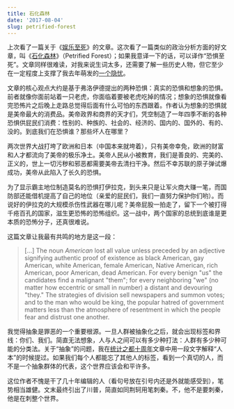 ```yaml
---
title: 石化森林
date: '2017-08-04'
slug: petrified-forest
---
```


上次看了一篇关于《[娱乐至死](/cn/2017/05/amusing-to-death/)》的文章。这次看了一篇类似的政治分析方面的好文章，叫《[石化森林](http://laphamsquarterly.org/fear/petrified-forest)》（Petrified Forest）；如果我意译一下的话，可以译作“恐惧至死”。文章同样很难读，对我来说生词太多，还需要了解一些历史人物，但它至少在一定程度上支撑了我去年萌发的[一个隐忧](/cn/2016/12/r-activism/)。

文章的核心观点大约是基于弗洛伊德提出的两种恐惧：真实的恐惧和想象的恐惧。前者就像你面前站着一只老虎，你面临着要被老虎吃掉的情况；想象的恐惧就像看完恐怖片之后晚上走路总觉得后面有什么可怕的东西跟着。作者认为想象的恐惧就是美帝最大的消费品。美帝政界和商界的天才们，凭空制造了一年四季不断的各种恐惧供屁民们消费：性别的、种族的、社会的、经济的、国内的、国外的、有的、没的。到底我们在恐惧谁？那些坏人在哪里？

两次世界大战打垮了欧洲和日本（中国本来就垮着），只有美帝幸免，欧洲的财富和人才都流向了美帝的极乐净土。美帝人民从小被教育，我们是善良的、完美的、正义的，世上一切污秽和邪恶都需要美帝去清扫干净。然后不幸苏联的原子弹试爆成功，美帝从此陷入了长久的恐惧。

为了显示霸主地位制造莫名的恐惧打伊拉克，到头来只是让军火商大赚一笔，而国防部还能借机提高了自己的地位（亲爱的屁民们，我们一直努力保护你们哟）。而说好的伊拉克的大规模杀伤性武器在哪儿呢？美帝屁股一拍走了，留下一个被打得千疮百孔的国家，滋生更恐怖的恐怖组织。这一战中，两个国家的总统到底谁是更本质的恐怖分子，还真很难说。

这篇文章让我最有共鸣的地方是这一段：

> [...] The noun _American_ lost all value unless preceded by an adjective signifying authentic proof of existence as black American, gay American, white American, female American, Native American, rich American, poor American, dead American. For every benign "us" the candidates find a malignant "them"; for every neighboring "we" (no matter how eccentric or small in number) a distant and devouring "they." The strategies of division sell newspapers and summon votes; and to the man who would be king, the popular hatred of government matters less than the atmosphere of resentment in which the people fear and distrust one another.

我觉得抽象是罪恶的一个重要根源。一旦人群被抽象化之后，就会出现标签和界线：你们、我们。简直无法想象，人与人之间可以有多少种打法：人群有多少种可能的分类法。关于“抽象”的问题，我在[统计之都十周年](https://cosx.org/2016/05/cos10-anniversery-yihui/)文章中用一段文字解释“人本”的时候提过。如果我们每个人都能忘了其他人的标签，看到一个真切的人，而不是一个抽象群体的代表，这个世界应该会和平许多。

这位作者不愧是干了几十年编辑的人（看句号放在引号内还是外就能感受到），笔势相当雄健。文末最终引出了川普，简直如同荆轲用笔刺秦。不，他不是要刺秦，他是在刺整个世界。
